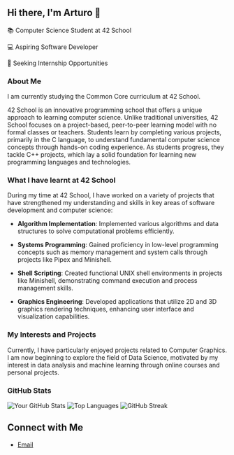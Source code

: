 ## Hi there, I'm Arturo 👋

📚 Computer Science Student at 42 School 

💻 Aspiring Software Developer

🚀 Seeking Internship Opportunities

### About Me

I am currently studying the Common Core curriculum at 42 School.

42 School is an innovative programming school that offers a unique approach to learning computer science. Unlike traditional universities, 42 School focuses on a project-based, peer-to-peer learning model with no formal classes or teachers. Students learn by completing various projects, primarily in the C language, to understand fundamental computer science concepts through hands-on coding experience. As students progress, they tackle C++ projects, which lay a solid foundation for learning new programming languages and technologies.

### What I have learnt at 42 School

During my time at 42 School, I have worked on a variety of projects that have strengthened my understanding and skills in key areas of software development and computer science:

- **Algorithm Implementation**: Implemented various algorithms and data structures to solve computational problems efficiently.
  
- **Systems Programming**: Gained proficiency in low-level programming concepts such as memory management and system calls through projects like Pipex and Minishell.

- **Shell Scripting**: Created functional UNIX shell environments in projects like Minishell, demonstrating command execution and process management skills.

- **Graphics Engineering**: Developed applications that utilize 2D and 3D graphics rendering techniques, enhancing user interface and visualization capabilities.


### My Interests and Projects
Currently, I have particularly enjoyed projects related to Computer Graphics.
I am now beginning to explore the field of Data Science, motivated by my interest in data analysis and machine learning through online courses and personal projects.

### GitHub Stats
![Your GitHub Stats](https://github-readme-stats.vercel.app/api?username=arturo-clavero&show_icons=true)
![Top Languages](https://github-readme-stats.vercel.app/api/top-langs/?username=arturo-clavero&layout=compact)
![GitHub Streak](https://github-readme-streak-stats.herokuapp.com/?user=arturo-clavero)

## Connect with Me
- [Email](mailto:arturoclavero01@gmail.com)
